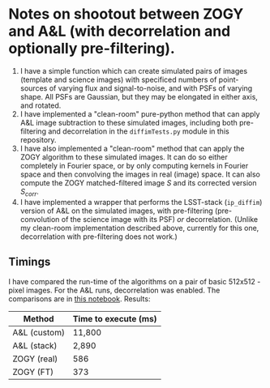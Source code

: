# Notes on shootout between ZOGY and A&L (with decorrelation and optionally pre-filtering).

1. I have a simple function which can create simulated pairs of images (template and science images) with specificed numbers of point-sources of varying flux and signal-to-noise, and with PSFs of varying shape. All PSFs are Gaussian, but they may be elongated in either axis, and rotated.
2. I have implemented a "clean-room" pure-python method that can apply A&L image subtraction to these simulated images, including both pre-filtering and decorrelation in the `diffimTests.py` module in this repository.
3. I have also implemented a "clean-room" method that can apply the ZOGY algorithm to these simulated images. It can do so either completely in Fourier space, or by only computing kernels in Fourier space and then convolving the images in real (image) space. It can also compute the ZOGY matched-filtered image $S$ and its corrected version $S_{corr}$.
4. I have implemented a wrapper that performs the LSST-stack (`ip_diffim`) version of A&L on the simulated images, with pre-filtering (pre-convolution of the science image with its PSF) *or* decorrelation. (Unlike my clean-room implementation described above, currently for this one, decorrelation with pre-filtering does not work.)

## Timings

I have compared the run-time of the algorithms on a pair of basic 512x512 -pixel images. For the A&L runs, decorrelation was enabled. The comparisons are in [this notebook](https://github.com/djreiss/diffimTests/blob/master/25.%20Compare%20basic%20ZOGY%20and%20ALCZ%20with%20preconvolution-Copy2.ipynb). Results:

| Method        | Time to execute (ms) |
|---------------|---|
| A&L (custom)  | 11,800 |
| A&L (stack)   | 2,890  |
| ZOGY (real)   | 586    |
| ZOGY (FT)     | 373    |
 